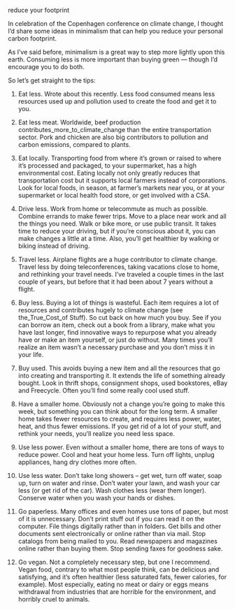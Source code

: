 reduce your footprint

In celebration of the Copenhagen conference on climate change, I thought I’d
share some ideas in minimalism that can help you reduce your personal carbon
footprint.

As I’ve said before, minimalism is a great way to step more lightly upon this
earth. Consuming less is more important than buying green — though I’d
encourage you to do both.

So let’s get straight to the tips:

1. Eat less. Wrote about this recently. Less food consumed means less resources
used up and pollution used to create the food and get it to you.

2. Eat less meat. Worldwide, beef production contributes_more_to_climate_change
than the entire transportation sector. Pork and chicken are also big
contributors to pollution and carbon emissions, compared to plants.

3. Eat locally. Transporting food from where it’s grown or raised to where it’s
processed and packaged, to your supermarket, has a high environmental cost.
Eating locally not only greatly reduces that transportation cost but it
supports local farmers instead of corporations. Look for local foods, in
season, at farmer’s markets near you, or at your supermarket or local health
food store, or get involved with a CSA.

4. Drive less. Work from home or telecommute as much as possible. Combine
errands to make fewer trips. Move to a place near work and all the things you
need. Walk or bike more, or use public transit. It takes time to reduce your
driving, but if you’re conscious about it, you can make changes a little at a
time. Also, you’ll get healthier by walking or biking instead of driving.

5. Travel less. Airplane flights are a huge contributor to climate change.
Travel less by doing teleconferences, taking vacations close to home, and
rethinking your travel needs. I’ve traveled a couple times in the last couple
of years, but before that it had been about 7 years without a flight.

6. Buy less. Buying a lot of things is wasteful. Each item requires a lot of
resources and contributes hugely to climate change (see the_True_Cost_of
Stuff). So cut back on how much you buy. See if you can borrow an item, check
out a book from a library, make what you have last longer, find innovative ways
to repurpose what you already have or make an item yourself, or just do
without. Many times you’ll realize an item wasn’t a necessary purchase and you
don’t miss it in your life.

7. Buy used. This avoids buying a new item and all the resources that go into
creating and transporting it. It extends the life of something already bought.
Look in thrift shops, consignment shops, used bookstores, eBay and Freecycle.
Often you’ll find some really cool used stuff.

8. Have a smaller home. Obviously not a change you’re going to make this week,
but something you can think about for the long term. A smaller home takes fewer
resources to create, and requires less power, water, heat, and thus fewer
emissions. If you get rid of a lot of your stuff, and rethink your needs,
you’ll realize you need less space.

9. Use less power. Even without a smaller home, there are tons of ways to
reduce power. Cool and heat your home less. Turn off lights, unplug appliances,
hang dry clothes more often.

10. Use less water. Don’t take long showers – get wet, turn off water, soap up,
turn on water and rinse. Don’t water your lawn, and wash your car less (or get
rid of the car). Wash clothes less (wear them longer). Conserve water when you
wash your hands or dishes.

11. Go paperless. Many offices and even homes use tons of paper, but most of it
is unnecessary. Don’t print stuff out if you can read it on the computer. File
things digitally rather than in folders. Get bills and other documents sent
electronically or online rather than via mail. Stop catalogs from being mailed
to you. Read newspapers and magazines online rather than buying them. Stop
sending faxes for goodness sake.

12. Go vegan. Not a completely necessary step, but one I recommend. Vegan food,
contrary to what most people think, can be delicious and satisfying, and it’s
often healthier (less saturated fats, fewer calories, for example). Most
especially, eating no meat or dairy or eggs means withdrawal from industries
that are horrible for the environment, and horribly cruel to animals.

